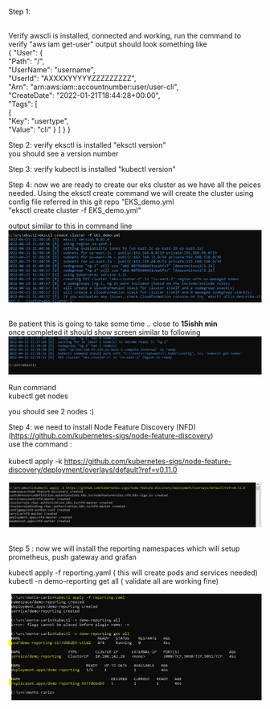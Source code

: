 Step 1: <br /> <br />

Verify awscli is installed, connected and working, run the command to verify "aws iam get-user"  output should look something like <br />
{
    "User": {<br />
        "Path": "/",<br />
        "UserName": "username",<br />
        "UserId": "AXXXXYYYYYZZZZZZZZZ",<br />
        "Arn": "arn:aws:iam::accountnumber:user/user-cli",<br />
        "CreateDate": "2022-01-21T18:44:28+00:00",<br />
        "Tags": [<br />
            {<br />
                "Key": "usertype",<br />
                "Value": "cli"
            }
                  ]
             }
        }
<br />

Step 2: verify eksctl is installed "eksctl version" <br /> you should see a version number
<br />

Step 3: verify kubectl is installed "kubectl version" <br />

Step 4: now we are ready to create  our eks cluster as we have all the peices needed. Using the eksctl create command we will create the cluster using config file referred in this git repo  "EKS_demo.yml <br />
"eksctl create cluster -f EKS_demo.yml" <br />

output similar to this in command line
<img src="/images/1_eksctl_create.JPG" alt="eksctl create cluster" title="eksctl create cluster"> <br />
<br />

Be patient this is going to take some time .. close to <b>15ishh min</b> <br />
once completed it should show screen similar to following <br />
<img src="/images/2-eksctl_create_done.JPG" alt="eksctl create cluster done " title="eksctl create cluster done"> <br />

Run command <br />
kubectl get nodes <br />

 you should see 2 nodes :) 

Step 4: we need to install Node Feature Discovery (NFD) (https://github.com/kubernetes-sigs/node-feature-discovery) <br />
use the command : <br /><br />
kubectl apply -k https://github.com/kubernetes-sigs/node-feature-discovery/deployment/overlays/default?ref=v0.11.0 <br />
<br />
<img src="/images/3_nfd_install.JPG" alt="kubectl NFD install" title="kubectl NFD install"> <br />
<br />

Step 5 : now we will install the reporting namespaces which will setup prometheus, push gateway and grafan <br />

kubectl apply -f reporting.yaml  ( this will create pods and services needed)  <br />
kubectl -n demo-reporting get all  ( validate all are working fine)  <br />
<br />
<img src="/images/4_reporting_isntall.JPG" alt="kubectl reporting install" title="kubectl reporting install"> <br />
<br />



